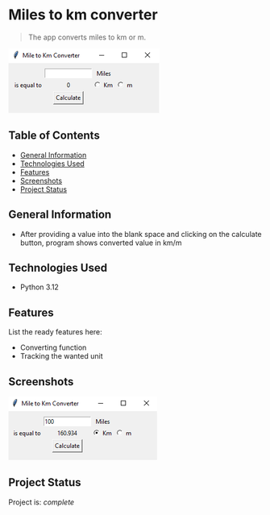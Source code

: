 # Miles to km converter
> The app converts miles to km or m.
> 
![Example screenshot](./img/units_converter.png)

## Table of Contents
* [General Information](#general-information)
* [Technologies Used](#technologies-used)
* [Features](#features)
* [Screenshots](#screenshots)
* [Project Status](#project-status)


## General Information
- After providing a value into the blank space and clicking on the calculate button, program shows converted value in km/m


## Technologies Used
- Python 3.12


## Features
List the ready features here:
- Converting function
- Tracking the wanted unit


## Screenshots
![Example screenshot](./img/example.png)


## Project Status
Project is: _complete_ 
